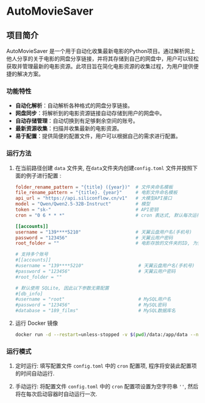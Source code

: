 # AutoMovieSaver

## 项目简介

AutoMovieSaver 是一个用于自动化收集最新电影的Python项目。通过解析网上他人分享的关于电影的网盘分享链接，并将其存储到自己的网盘中，用户可以轻松获取并管理最新的电影资源。此项目旨在简化电影资源的收集过程，为用户提供便捷的解决方案。

### 功能特性

- **自动化解析**：自动解析各种格式的网盘分享链接。
- **网盘同步**：将解析到的电影资源链接自动存储到用户的网盘中。
- **自动存储管理**：自动切换到有足够剩余空间的账号。
- **最新资源收集**：扫描并收集最新的电影资源。
- **易于配置**：提供简便的配置文件，用户可以根据自己的需求进行配置。

### 运行方法

1. 在当前路径创建 `data` 文件夹, 在`data`文件夹内创建`config.toml` 文件并按照下面的例子进行配置 :
   ```toml
   folder_rename_pattern = "{title} ({year})"  # 文件夹命名模板
   file_rename_pattern = "{title}. {year}"     # 电影文件命名模板
   api_url = "https://api.siliconflow.cn/v1"   # 大模型API接口
   model = "Qwen/Qwen2.5-32B-Instruct"         # 模型
   token = "sk-"                               # API密钥
   cron = "0 6 * * *"                          # cron 表达式, 默认每次运行时转存前10页中的新电影
   
   [[accounts]]
   username = "139****5210"                    # 天翼云盘用户名(手机号)
   password = "123456"                         # 天翼云用户密码
   root_folder = ""                            # 电影存放的文件夹的ID, 为空时将自动在根文件夹创建"电影"文件夹, 并在运行结束后将其id保存至配置文件中以便下一次运行
   
   # 支持多个账号
   #[[accounts]]
   #username = "139****5210"                    # 天翼云盘用户名(手机号)
   #password = "123456"                         # 天翼云用户密码
   #root_folder = "" 
   
   # 默认使用 SQLite, 因此以下参数无需配置
   #[db_info]
   #username = "root"                           # MySQL用户名
   #password = "123456"                         # MySQL密码
   #database = "189_films"                      # MySQL数据库名
   ```
   
2. 运行 Docker 镜像
   ```bash
   docker run -d --restart=unless-stopped -v $(pwd)/data:/app/data --name="auto-movie-saver" easychat/auto-movie-saver:main
   ```
   
### 运行模式
1. 定时运行:
   填写配置文件 `config.toml` 中的 `cron` 配置项, 程序将安装此配置项的时间自动运行.

2. 手动运行:
   将配置文件 `config.toml` 中的 `cron` 配置项设置为空字符串 `''`, 然后将在每次启动容器时自动运行一次.